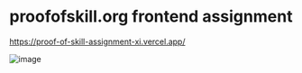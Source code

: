 # proofofskill.org frontend assignment

https://proof-of-skill-assignment-xi.vercel.app/

![image](https://github.com/user-attachments/assets/3d14e0d3-4a76-448b-8351-57b4811878fb)
